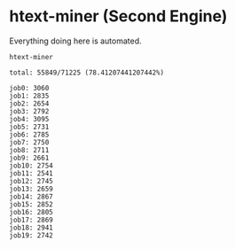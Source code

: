 # htext-miner (Second Engine)

Everything doing here is automated.

```
htext-miner

total: 55849/71225 (78.41207441207442%)

job0: 3060
job1: 2835
job2: 2654
job3: 2792
job4: 3095
job5: 2731
job6: 2785
job7: 2750
job8: 2711
job9: 2661
job10: 2754
job11: 2541
job12: 2745
job13: 2659
job14: 2867
job15: 2852
job16: 2805
job17: 2869
job18: 2941
job19: 2742
```